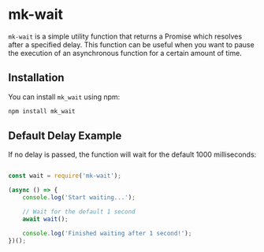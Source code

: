 # mk-wait

`mk-wait` is a simple utility function that returns a Promise which resolves after a specified delay. This function can be useful when you want to pause the execution of an asynchronous function for a certain amount of time.

## Installation

You can install `mk_wait` using npm:

```bash
npm install mk_wait

````

## Default Delay Example

If no delay is passed, the function will wait for the default 1000 milliseconds:

```js

const wait = require('mk-wait');

(async () => {
    console.log('Start waiting...');

    // Wait for the default 1 second
    await wait();

    console.log('Finished waiting after 1 second!');
})();

````
